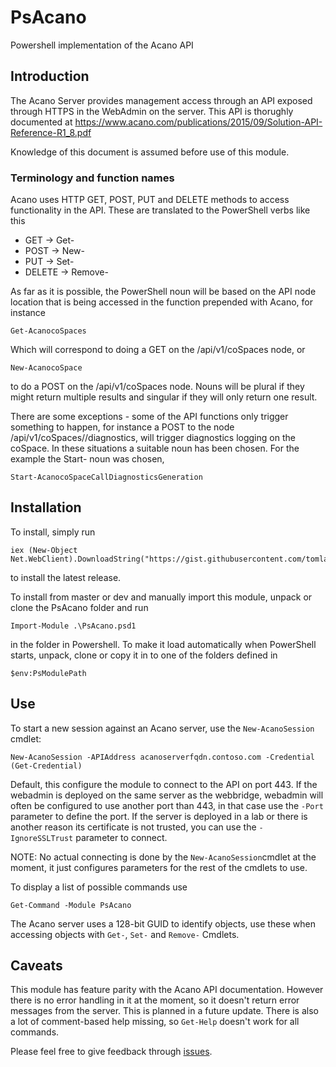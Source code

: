 # PsAcano
Powershell implementation of the Acano API

## Introduction
The Acano Server provides management access through an API exposed through HTTPS in the WebAdmin on the server. This API is thorughly documented at https://www.acano.com/publications/2015/09/Solution-API-Reference-R1_8.pdf

Knowledge of this document is assumed before use of this module.

### Terminology and function names
Acano uses HTTP GET, POST, PUT and DELETE methods to access functionality in the API. These are translated to the PowerShell verbs like this

- GET     -> Get-
- POST    -> New-
- PUT     -> Set-
- DELETE  -> Remove-

As far as it is possible, the PowerShell noun will be based on the API node location that is being accessed in the function prepended with Acano, for instance

```posh
Get-AcanocoSpaces
```
Which will correspond to doing a GET on the /api/v1/coSpaces node, or

```posh
New-AcanocoSpace
```
to do a POST on the /api/v1/coSpaces node. Nouns will be plural if they might return multiple results and singular if they will only return one result.

There are some exceptions - some of the API functions only trigger something to happen, for instance a POST to the node /api/v1/coSpaces/<coSpace id>/diagnostics, will trigger diagnostics logging on the coSpace. In these situations a suitable noun has been chosen. For the example the Start- noun was chosen,

```posh
Start-AcanocoSpaceCallDiagnosticsGeneration
```

## Installation

To install, simply run
```posh
iex (New-Object Net.WebClient).DownloadString("https://gist.githubusercontent.com/tomlarse/5f43bbe0e763cea379ca/raw/0c75c884c2d8899441d05c320d644e874eec282f/installmodule")
```
to install the latest release.

To install from master or dev and manually import this module, unpack or clone the PsAcano folder and run

```posh
Import-Module .\PsAcano.psd1
```

in the folder in Powershell. To make it load automatically when PowerShell starts, unpack, clone or copy it in to one of the folders defined in 

```posh
$env:PsModulePath
```

## Use

To start a new session against an Acano server, use the `New-AcanoSession` cmdlet:

```posh
New-AcanoSession -APIAddress acanoserverfqdn.contoso.com -Credential (Get-Credential)
```

Default, this configure the module to connect to the API on port 443. If the webadmin is deployed on the same server as the webbridge, webadmin will often be configured to use another port than 443, in that case use the `-Port` parameter to define the port. If the server is deployed in a lab or there is another reason its certificate is not trusted, you can use the `-IgnoreSSLTrust` parameter to connect.

NOTE: No actual connecting is done by the `New-AcanoSession`cmdlet at the moment, it just configures parameters for the rest of the cmdlets to use. 

To display a list of possible commands use

```posh
Get-Command -Module PsAcano
```

The Acano server uses a 128-bit GUID to identify objects, use these when accessing objects with `Get-`, `Set-` and `Remove-` Cmdlets.

## Caveats

This module has feature parity with the Acano API documentation. However there is no error handling in it at the moment, so it doesn't return error messages from the server. This is planned in a future update. There is also a lot of comment-based help missing, so `Get-Help` doesn't work for all commands.

Please feel free to give feedback through [issues](https://github.com/tomlarse/PsAcano/issues).
